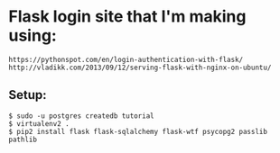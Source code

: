 # Flask login site that I'm making using:
```
https://pythonspot.com/en/login-authentication-with-flask/
http://vladikk.com/2013/09/12/serving-flask-with-nginx-on-ubuntu/
```

## Setup:
```
$ sudo -u postgres createdb tutorial
$ virtualenv2 .
$ pip2 install flask flask-sqlalchemy flask-wtf psycopg2 passlib pathlib 
```